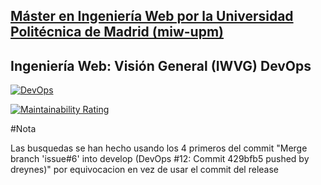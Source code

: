 ## [Máster en Ingeniería Web por la Universidad Politécnica de Madrid (miw-upm)](http://miw.etsisi.upm.es)
## Ingeniería Web: Visión General (IWVG) DevOps

[![DevOps](https://github.com/dreynes/iwvg-devops-reynes-daniel/actions/workflows/test-sonar.yml/badge.svg)](https://github.com/dreynes/iwvg-devops-reynes-daniel/actions/workflows/test-sonar.yml)

[![Maintainability Rating](https://sonarcloud.io/api/project_badges/measure?project=es.upm.miw%3Aiwvg-devops&metric=sqale_rating)](https://sonarcloud.io/project/overview?id=dreynes_iwvg-devops-reynes-daniel)

#Nota

Las busquedas se han hecho usando los 4 primeros del commit "Merge branch 'issue#6' into develop (DevOps #12: Commit 429bfb5 pushed by dreynes)" por equivocacion en vez de usar el commit del release 
